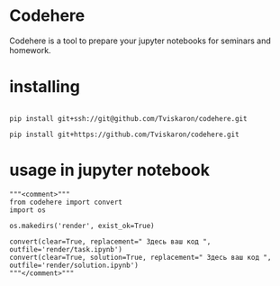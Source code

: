 # Codehere
Codehere is a tool to prepare your jupyter notebooks for seminars and homework.

# installing 


```

pip install git+ssh://git@github.com/Tviskaron/codehere.git

pip install git+https://github.com/Tviskaron/codehere.git

```

# usage in jupyter notebook

```
"""<comment>"""
from codehere import convert
import os

os.makedirs('render', exist_ok=True)

convert(clear=True, replacement=" Здесь ваш код ", outfile='render/task.ipynb')
convert(clear=True, solution=True, replacement=" Здесь ваш код ", outfile='render/solution.ipynb')
"""</comment>"""
```

